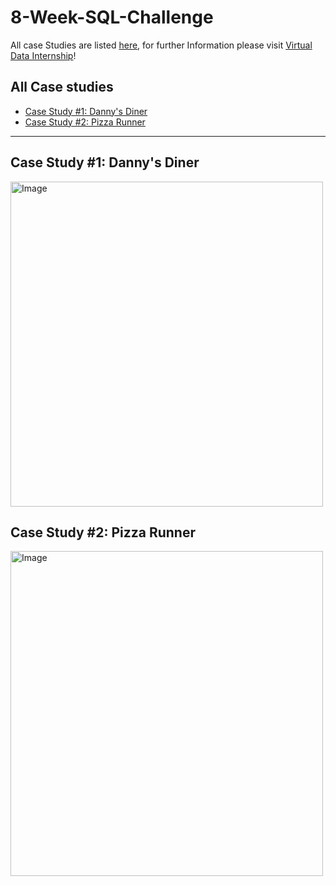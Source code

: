 # 8-Week-SQL-Challenge
All case Studies are listed [here](https://8weeksqlchallenge.com/), for further Information please visit [Virtual Data Internship](https://www.datawithdanny.com/)!
## All Case studies
-  [Case Study #1: Danny's Diner](#case-study-1-dannys-diner)
-  [Case Study #2: Pizza Runner](#case-study-2-pizza-runner)


***
## Case Study #1: Danny's Diner 
<img src="https://user-images.githubusercontent.com/81607668/127727503-9d9e7a25-93cb-4f95-8bd0-20b87cb4b459.png" alt="Image" width="500" height="520">

## Case Study #2: Pizza Runner
<img src="https://user-images.githubusercontent.com/81607668/127271856-3c0d5b4a-baab-472c-9e24-3c1e3c3359b2.png" alt="Image" width="500" height="520">
